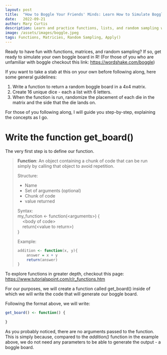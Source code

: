 ```yaml
---
layout: post
title:  "How to Boggle Your Friends' Minds: Learn How to Simulate Boggle in R"
date:   2022-09-21
author: Mary Curtis
description: Learn and practice functions, lists, and random sampling while playing Boggle!
image: /assets/images/boggle.jpeg
tags: Functions, Matricies, Random Sampling, Apply()
---
```


Ready to have fun with functions, matrices, and random sampling? If so, get ready to simulate your own boggle board in R! (For those of you who are unfamiliar with boggle checkout this link: https://wordshake.com/boggle)

If you want to take a stab at this on your own before following along, here some general guidelines:
1. Write a function to return a random boggle board in a 4x4 matrix.
2. Create 16 unique dice - each a list with 6 letters.
3. When the function is run, randomize the placement of each die in the matrix and the side that the die lands on.

For those of you following along, I will guide you step-by-step, explaining the concepts as I go.

# Write the function get_board()
The very first step is to define our function.  

>**Function**: An object containing a chunk of code that can be run simply by calling that object to avoid repetition.
>
> Structure: 
> * Name
> * Set of arguments (optional)
> * Chunk of code
> * value returned
>
> Syntax:  
> my_function <- function(\<arguments>) {  
>     \<body of code>  
>     return(\<value to return>)  
>}
>
> Example:  
> ```r 
> addition <- function(x, y){  
>     answer = x + y  
>     return(answer)  
> }
> ```  
>  

To explore functions in greater depth, checkout this page: https://www.tutorialspoint.com/r/r_functions.htm 

For our purposes, we will create a function called get_board() inside of which we will write the code that will generate our boggle board.

Following the format above, we will write:  
```r
get_board() <- function() {  
  
}
```

As you probably noticed, there are no arguments passed to the function. This is simply because, compared to the *addition()* function in the example above, we do not need any parameters to be able to generate the output - a boggle board.  